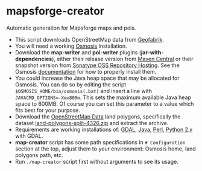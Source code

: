 # mapsforge-creator
Automatic generation for Mapsforge maps and pois.

- This script downloads OpenStreetMap data from [Geofabrik](http://download.geofabrik.de/).
- You will need a working [Osmosis](http://wiki.openstreetmap.org/wiki/Osmosis) installation.
- Download the **map-writer** and **poi-writer** plugins (**jar-with-dependencies**), either their release version from [Maven Central](http://search.maven.org/#search%7Cga%7C1%7Cg%3A%22org.mapsforge%22) or their snapshot version from [Sonatype OSS Repository Hosting](https://oss.sonatype.org/content/repositories/snapshots/org/mapsforge/). See the Osmosis [documentation](http://wiki.openstreetmap.org/wiki/Osmosis/Detailed_Usage#Plugin_Tasks) for how to properly install them.
- You could increase the Java heap space that may be allocated for Osmosis. You can do so by editing the script `$OSMOSIS_HOME/bin/osmosis(.bat)` and insert a line with `JAVACMD_OPTIONS=-Xmx800m`. This sets the maximum available Java heap space to 800MB. Of course you can set this parameter to a value which fits best for your purpose.
- Download the [OpenStreetMap Data](http://openstreetmapdata.com/) land polygons, specifically the dataset [land-polygons-split-4326.zip](http://data.openstreetmapdata.com/land-polygons-split-4326.zip) and extract the archive.
- Requirements are working installations of: [GDAL](http://gdal.org/), [Java](https://www.java.com/), [Perl](https://www.perl.org/), [Python 2.x](https://www.python.org/) with GDAL.
- **map-creator** script has some path specifications in `# Configuration` section at the top, adjust them to your environment: Osmosis home, land polygons path, etc.
- Run `./map-creator` script first without arguments to see its usage.